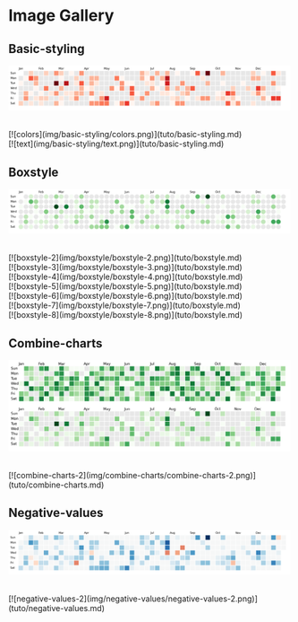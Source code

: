 # Image Gallery

## Basic-styling

[![cmap](img/basic-styling/cmap.png)](tuto/basic-styling.md)


<br>
[![colors](img/basic-styling/colors.png)](tuto/basic-styling.md)


<br>
[![text](img/basic-styling/text.png)](tuto/basic-styling.md)


<br>


## Boxstyle

[![boxstyle-1](img/boxstyle/boxstyle-1.png)](tuto/boxstyle.md)


<br>
[![boxstyle-2](img/boxstyle/boxstyle-2.png)](tuto/boxstyle.md)


<br>
[![boxstyle-3](img/boxstyle/boxstyle-3.png)](tuto/boxstyle.md)


<br>
[![boxstyle-4](img/boxstyle/boxstyle-4.png)](tuto/boxstyle.md)


<br>
[![boxstyle-5](img/boxstyle/boxstyle-5.png)](tuto/boxstyle.md)


<br>
[![boxstyle-6](img/boxstyle/boxstyle-6.png)](tuto/boxstyle.md)


<br>
[![boxstyle-7](img/boxstyle/boxstyle-7.png)](tuto/boxstyle.md)


<br>
[![boxstyle-8](img/boxstyle/boxstyle-8.png)](tuto/boxstyle.md)


<br>


## Combine-charts

[![combine-charts-1](img/combine-charts/combine-charts-1.png)](tuto/combine-charts.md)


<br>
[![combine-charts-2](img/combine-charts/combine-charts-2.png)](tuto/combine-charts.md)


<br>


## Negative-values

[![negative-values-1](img/negative-values/negative-values-1.png)](tuto/negative-values.md)


<br>
[![negative-values-2](img/negative-values/negative-values-2.png)](tuto/negative-values.md)


<br>

